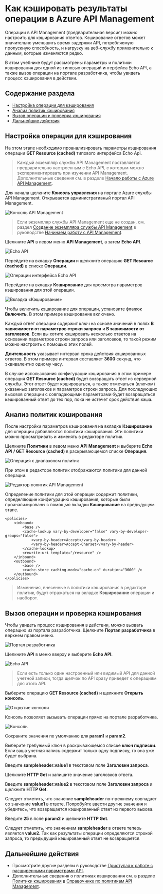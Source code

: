 <properties pageTitle="How to cache operation results in Azure API Management" metaKeywords="" description="Learn how to improve the latency, bandwidth consumption, and web service load for API Management service calls." metaCanonical="" services="" documentationCenter="API Management" title="How to cache operation results in Azure API Management" authors="sdanie" solutions="" manager="" editor="" />

<tags ms.service="api-management" ms.workload="mobile" ms.tgt_pltfrm="na" ms.devlang="na" ms.topic="article" ms.date="01/01/1900" ms.author="sdanie"></tags>

# Как кэшировать результаты операции в Azure API Management

Операции в API Management (предварительная версия) можно настроить для кэширования ответов. Кэширование ответов может значительно уменьшить время задержки API, потребляемую пропускную способность, и нагрузку на веб-службу применительно к данным, которые изменяются редко.

В этом учебнике будут рассмотрены параметры и политики кэширования для одной из типовых операций интерфейса Echo API, а также вызов операции на портале разработчика, чтобы увидеть процесс кэширования в действии.

## Содержание раздела

-   [Настройка операции для кэширования][Настройка операции для кэширования]
-   [Анализ политик кэширования][Анализ политик кэширования]
-   [Вызов операции и проверка кэширования][Вызов операции и проверка кэширования]
-   [Дальнейшие действия][Дальнейшие действия]

## <a name="configure-caching"> </a>Настройка операции для кэширования

На этом этапе необходимо проанализировать параметры кэширования операции **GET Resource (cached)** типового интерфейса Echo Api.

> Каждый экземпляр службы API Management поставляется предварительно настроенным с Echo API, с которым можно экспериментировать при изучении API Management. Дополнительные сведения см. в разделе [Начало работы с Azure API Management][Начало работы с Azure API Management].

Для начала щелкните **Консоль управления** на портале Azure службы API Management. Открывается административный портал API Management.

![Консоль API Management][Консоль API Management]

> Если экземпляр службы API Management еще не создан, см. раздел [Создание экземпляра службы API Management][Создание экземпляра службы API Management] в руководстве [Начинаем работу с API Management][Начало работы с Azure API Management].

Щелкните **API** в левом меню **API Management**, а затем **Echo API**.

![Echo API][Echo API]

Перейдите на вкладку **Операции** и щелкните операцию **GET Resource (cached)** в списке **Операции**.

![Операции интерфейса Echo API][Операции интерфейса Echo API]

Перейдите на вкладку **Кэширование** для просмотра параметров кэширования для этой операции.

![Вкладка «Кэширование»][Вкладка «Кэширование»]

Чтобы включить кэширование для операции, установите флажок **Включить**. В этом примере кэширование включено.

Каждый ответ операции содержит ключ на основе значений в полях **В зависимости от параметров строки запроса** и **В зависимости от заголовков**. Если вы хотите кэшировать несколько ответов на основании параметров строки запроса или заголовков, то такой режим можно настроить с помощью этих полей.

**Длительность** указывает интервал срока действия кэшированных ответов. В этом примере интервал составляет **3600** секунд, что эквивалентно одному часу.

В случае использования конфигурации кэширования в этом примере операция **GET Resource (cached)** будет возвращать ответ из серверной службы. Этот ответ будет кэшироваться, а также отмечаться (ключом) указанных заголовков и параметров строки запроса. Для последующих вызовов операции с совпадающими параметрами будет возвращаться кэшированный ответ до тех пор, пока не истечет срок действия кэша.

## <a name="caching-policies"> </a>Анализ политик кэширования

После настройки параметров кэширования на вкладке **Кэширование** для операции добавляются политики кэширования. Эти политики можно просматривать и изменять в редакторе политик.

Щелкните **Политики** в левом меню **API Management** и выберите **Echo API / GET Resource (cached)** в раскрывающемся списке **Операция**.

![Операция с диапазоном политик][Операция с диапазоном политик]

При этом в редакторе политик отображаются политики для данной операции.

![Редактор политик API Management][Редактор политик API Management]

Определение политики для этой операции содержит политики, определяющие конфигурацию кэширования, которые были проанализированы с помощью вкладки **Кэширование** на предыдущем этапе.

    <policies>
        <inbound>
            <base />
            <cache-lookup vary-by-developer="false" vary-by-developer-groups="false">
                <vary-by-header>Accept</vary-by-header>
                <vary-by-header>Accept-Charset</vary-by-header>
            </cache-lookup>
            <rewrite-uri template="/resource" />
        </inbound>
        <outbound>
            <base />
            <cache-store caching-mode="cache-on" duration="3600" />
        </outbound>
    </policies>

> Изменения, внесенные в политики кэширования в редакторе политик, будут отражаться на вкладке **Кэширование** операции и наоборот.

## <a name="test-operation"> </a>Вызов операции и проверка кэширования

Чтобы увидеть процесс кэширования в действии, можно вызвать операцию из портала разработчика. Щелкните **Портал разработчика** в верхнем правом меню.

![Портал разработчика][Портал разработчика]

Щелкните **API** в меню вверху и выберите **Echo API**.

![Echo API][1]

> Если есть только один настроенный или видимый API для данной учетной записи, тогда щелчок по API сразу приведет к операциям для этого API.

Выберите операцию **GET Resource (cached)** и щелкните **Открыть консоль**.

![Открытие консоли][Открытие консоли]

Консоль позволяет вызывать операции прямо на портале разработчика.

![Консоль][Консоль]

Сохраните значения по умолчанию для **param1** и **param2**.

Выберите требуемый ключ в раскрывающемся списке **ключ подписки**. Если ваша учетная запись содержит только одну подписку, то она уже будет выбрана.

Введите **sampleheader:value1** в текстовом поле **Заголовки запроса**.

Щелкните **HTTP Get** и запишите значение заголовков ответа.

Введите **sampleheader:value2** в текстовом поле **Заголовки запроса** и щелкните **HTTP Get**.

Следует отметить, что значение **sampleheader** по-прежнему совпадает со значение **value1** в ответе. Попробуйте ввести другие значения и убедитесь, что возвращается кэшированный ответ из первого вызова.

Введите **25** в поле **param2** и щелкните **HTTP Get**.

Следует отметить, что значением **sampleheader** в ответе теперь является **value2**. Так как результаты операции определяются строкой запроса, то предыдущий кэшированный ответ не возвращается.

## <a name="next-steps"> </a>Дальнейшие действия

-   Просмотрите другие разделы в руководстве [Приступая к работе с расширенными параметрами API][Приступая к работе с расширенными параметрами API].
-   Дополнительные сведения о политиках кэширования см. в разделе [Политики кэширования][Политики кэширования] в [Справочнике по политикам API Management][Справочнике по политикам API Management].

  [Настройка операции для кэширования]: #configure-caching
  [Анализ политик кэширования]: #caching-policies
  [Вызов операции и проверка кэширования]: #test-operation
  [Дальнейшие действия]: #next-steps
  [Начало работы с Azure API Management]: ../api-management-get-started
  [Консоль API Management]: ./media/api-management-howto-cache/api-management-management-console.png
  [Создание экземпляра службы API Management]: ../api-management-get-started/#create-service-instance
  [Echo API]: ./media/api-management-howto-cache/api-management-echo-api.png
  [Операции интерфейса Echo API]: ./media/api-management-howto-cache/api-management-echo-api-operations.png
  [Вкладка «Кэширование»]: ./media/api-management-howto-cache/api-management-caching-tab.png
  [Операция с диапазоном политик]: ./media/api-management-howto-cache/api-management-operation-dropdown.png
  [Редактор политик API Management]: ./media/api-management-howto-cache/api-management-policy-editor.png
  [Портал разработчика]: ./media/api-management-howto-cache/api-management-developer-portal-menu.png
  [1]: ./media/api-management-howto-cache/api-management-apis-echo-api.png
  [Открытие консоли]: ./media/api-management-howto-cache/api-management-open-console.png
  [Консоль]: ./media/api-management-howto-cache/api-management-console.png
  [Приступая к работе с расширенными параметрами API]: ../api-management-get-started-advanced
  [Политики кэширования]: ../api-management-policy-reference/#caching-policies
  [Справочнике по политикам API Management]: ../api-management-policy-reference
